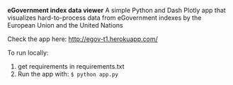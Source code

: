 **eGovernment index data viewer**
A simple Python and Dash Plotly app that visualizes hard-to-process data from eGovernment indexes by the European Union and the United Nations

Check the app here:
http://egov-t1.herokuapp.com/

To run locally:

1) get requirements in requirements.txt
2) Run the app with:
`$ python app.py`